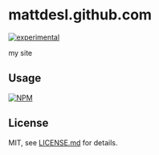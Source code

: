 # mattdesl.github.com

[![experimental](http://badges.github.io/stability-badges/dist/experimental.svg)](http://github.com/badges/stability-badges)

my site

## Usage

[![NPM](https://nodei.co/npm/mattdesl.github.com.png)](https://www.npmjs.com/package/mattdesl.github.com)

## License

MIT, see [LICENSE.md](http://github.com/mattdesl/mattdesl.github.com/blob/master/LICENSE.md) for details.
